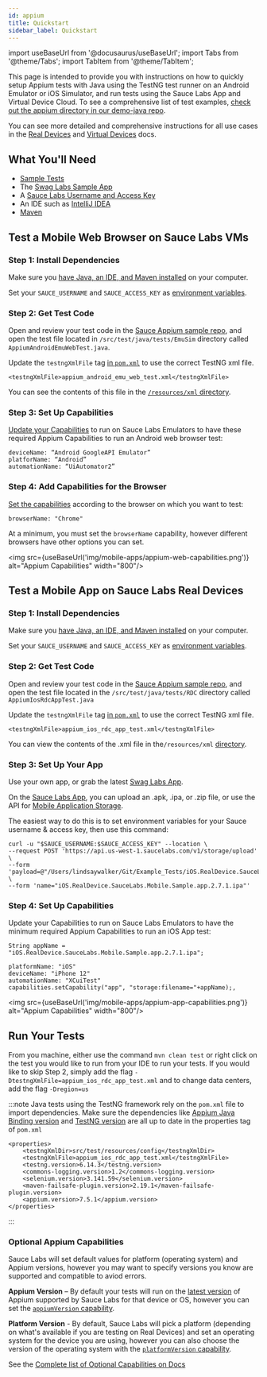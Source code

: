 ```yaml
---
id: appium
title: Quickstart
sidebar_label: Quickstart
---
```


import useBaseUrl from '@docusaurus/useBaseUrl';
import Tabs from '@theme/Tabs';
import TabItem from '@theme/TabItem';

This page is intended to provide you with instructions on how to quickly setup Appium tests with Java using the TestNG test runner on an Android Emulator or iOS Simulator, and run tests using the Sauce Labs App and Virtual Device Cloud. To see a comprehensive list of test examples, [check out the appium directory in our demo-java repo](https://github.com/saucelabs-training/demo-java/tree/dff5fd61b8e152efe59e4a8c9e75c644de4e51e0/appium-examples).

You can see more detailed and comprehensive instructions for all use cases in the [Real Devices](https://docs.saucelabs.com/mobile-apps/automated-testing/appium/real-devices) and [Virtual Devices](https://docs.saucelabs.com/mobile-apps/automated-testing/appium/virtual-devices) docs.


## What You'll Need

* [Sample Tests](https://github.com/saucelabs-training/quickstart-appium-java)
* The [Swag Labs Sample App](https://github.com/saucelabs/sample-app-mobile/releases)
* A [Sauce Labs Username and Access Key](https://app.saucelabs.com/user-settings)
* An IDE such as [IntelliJ IDEA](https://www.jetbrains.com/idea/download/#section=mac)
* [Maven](https://maven.apache.org/install.html)

## Test a Mobile Web Browser on Sauce Labs VMs

### Step 1: Install Dependencies
Make sure you [have Java, an IDE, and Maven installed](https://training.saucelabs.com/codelabs/Module1-SeleniumJava/index.html?index=..%2F..SeleniumJava#4) on your computer.

Set your `SAUCE_USERNAME` and `SAUCE_ACCESS_KEY` as [environment variables](https://www.youtube.com/watch?v=3K1Eu0eTha8).

### Step 2: Get Test Code
Open and review your test code in the [Sauce Appium sample repo](https://github.com/saucelabs-training/quickstart-appium-java/tree/main/src/test/java/tests), and open the test file located in `/src/test/java/tests/EmuSim` directory called `AppiumAndroidEmuWebTest.java`.

Update the `testngXmlFile` tag [in `pom.xml`](https://github.com/saucelabs-training/quickstart-appium-java/blob/main/pom.xml) to use the correct TestNG xml file.

```
<testngXmlFile>appium_android_emu_web_test.xml</testngXmlFile>
```

You can see the contents of this file in the [`/resources/xml` directory](https://github.com/saucelabs-training/quickstart-appium-java/tree/main/src/test/resources/config).


### Step 3: Set Up Capabilities
[Update your Capabilities](https://saucelabs.com/platform/platform-configurator) to run on Sauce Labs Emulators to have these required Appium Capabilities to run an Android web browser test:

```
deviceName: “Android GoogleAPI Emulator”
platforName: “Android”
automationName: “UiAutomator2”
```

### Step 4: Add Capabilities for the Browser
[Set the capabilities](https://docs.saucelabs.com/dev/test-configuration-options#desktop-browser-capabilities-sauce-specific--optional) according to the browser on which you want to test:

```
browserName: "Chrome"
```
At a minimum, you must set the `browserName` capability, however different browsers have other options you can set.

<img src={useBaseUrl('img/mobile-apps/appium-web-capabilities.png')} alt="Appium Capabilities" width="800"/>

## Test a Mobile App on Sauce Labs Real Devices

### Step 1: Install Dependencies
Make sure you [have Java, an IDE, and Maven installed](https://training.saucelabs.com/codelabs/Module1-SeleniumJava/index.html?index=..%2F..SeleniumJava#4) on your computer.

Set your `SAUCE_USERNAME` and `SAUCE_ACCESS_KEY` as [environment variables](https://www.youtube.com/watch?v=3K1Eu0eTha8).


### Step 2: Get Test Code

Open and review your test code in the [Sauce Appium sample repo](https://github.com/saucelabs-training/quickstart-appium-java/tree/main/src/test/java/tests), and open the test file located in the `/src/test/java/tests/RDC` directory called `AppiumIosRdcAppTest.java`

Update the `testngXmlFile` tag [in `pom.xml`](https://github.com/saucelabs-training/quickstart-appium-java/blob/main/pom.xml) to use the correct TestNG xml file.

```
<testngXmlFile>appium_ios_rdc_app_test.xml</testngXmlFile>
```


You can view the contents of the .xml file in the`/resources/xml` [directory](https://github.com/saucelabs-training/quickstart-appium-java/tree/main/src/test/resources/config).


### Step 3: Set Up Your App
Use your own app, or grab the latest [Swag Labs App](https://github.com/saucelabs/sample-app-mobile/releases).

On the [Sauce Labs App](https://app.saucelabs.com/live/app-testing), you can upload an .apk, .ipa, or .zip file, or use the API for [Mobile Application Storage](https://docs.saucelabs.com/mobile-apps/app-storage/index.html#uploading-apps-via-rest-api).

The easiest way to do this is to set environment variables for your Sauce username & access key, then use this command:

```
curl -u "$SAUCE_USERNAME:$SAUCE_ACCESS_KEY" --location \
--request POST 'https://api.us-west-1.saucelabs.com/v1/storage/upload' \
--form 'payload=@"/Users/lindsaywalker/Git/Example_Tests/iOS.RealDevice.SauceLabs.Mobile.Sample.app.2.7.1.ipa"' \
--form 'name="iOS.RealDevice.SauceLabs.Mobile.Sample.app.2.7.1.ipa"'
```

### Step 4: Set Up Capabilities
Update your Capabilities to run on Sauce Labs Emulators to have the minimum required Appium Capabilities to run an iOS App test:

```
String appName = "iOS.RealDevice.SauceLabs.Mobile.Sample.app.2.7.1.ipa";
```

```
platformName: "iOS"
deviceName: "iPhone 12"
automationName: "XCuiTest"
capabilities.setCapability("app", "storage:filename="+appName);,
```

<img src={useBaseUrl('img/mobile-apps/appium-app-capabilities.png')} alt="Appium Capabilities" width="800"/>

## Run Your Tests

From you machine, either use the command `mvn clean test` or right click on the test you would like to run from your IDE to run your tests.  If you would like to skip Step 2, simply add the flag `-DtestngXmlFile=appium_ios_rdc_app_test.xml` and to change data centers, add the flag `-Dregion=us`

:::note
Java tests using the TestNG framework rely on the `pom.xml` file to import dependencies. Make sure the dependencies like [Appium Java Binding version](https://github.com/appium/java-client) and [TestNG version](https://testng.org/doc/download.html) are all up to date in the properties tag of `pom.xml`
```
<properties>
    <testngXmlDir>src/test/resources/config</testngXmlDir>
    <testngXmlFile>appium_ios_rdc_app_test.xml</testngXmlFile>
    <testng.version>6.14.3</testng.version>
    <commons-logging.version>1.2</commons-logging.version>
    <selenium.version>3.141.59</selenium.version>
    <maven-failsafe-plugin.version>2.19.1</maven-failsafe-plugin.version>
    <appium.version>7.5.1</appium.version>
</properties>
```
:::

### Optional Appium Capabilities

Sauce Labs will set default values for platform (operating system) and Appium versions, however you may want to specify versions you know are supported and compatible to aviod errors.

**Appium Version** – By default your tests will run on the [latest version](https://saucelabs.com/platform/platform-configurator#/) of Appium supported by Sauce Labs for that device or OS, however you can set the [`appiumVersion` capability](https://docs.saucelabs.com/mobile-apps/automated-testing/appium/virtual-devices/index.html#set-your-appiumversion).

**Platform Version** - By default, Sauce Labs will pick a platform (depending on what's available if you are testing on Real Devices) and set an operating system for the device you are using, however you can also choose the version of the operating system with the [`platformVersion` capability](https://docs.saucelabs.com/dev/test-configuration-options/index.html#platformversion).  

See the [Complete list of Optional Capabilities on Docs](https://docs.saucelabs.com/dev/test-configuration-options/index.html#mobile-app-capabilities-sauce-specific--optional)
